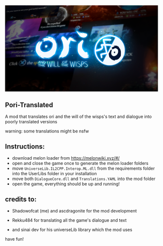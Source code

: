 ![alt text](https://github.com/ascdragonite/Pori-Translated/blob/main/source%20code/DialogueMod/bin/Thumbnail.png)
## Pori-Translated
A mod that translates ori and the will of the wisps's text and dialogue into poorly translated versions

warning: some translations might be nsfw

## Instructions:
- download melon loader from https://melonwiki.xyz/#/
- open and close the game once to generate the melon loader folders
- move `UniverseLib.IL2CPP.Interop.ML.dll` from the requirements folder into the UserLibs folder in your installation
- move both `DialogueCore.dll` and `Translations.YAML` into the mod folder
- open the game, everything should be up and running!


## credits to:

- Shadowofcat (me) and ascdragonite for the mod development  

- Rekku484 for translating all the game's dialogue and text  

- and sinai dev for his universeLib library which the mod uses


 have fun!
